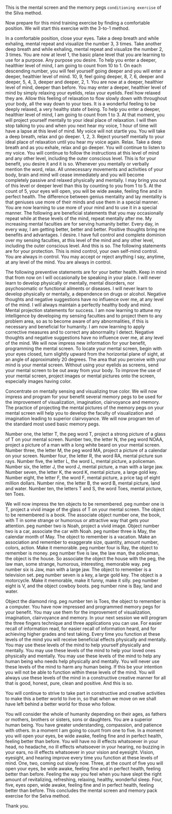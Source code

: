 This is the mental screen and the memory pegs `conditioning exercise` of the Silva method.

Now prepare for this mind training exercise by finding a comfortable position. We will start this exercise with the 3-to-1 method. 

In a comfortable position, close your eyes. Take a deep breath and while exhaling, mental repeat and visualize the number 3, 3 times. Take another deep breath and while exhaling, mental repeat and visualize the number 2, 3 times. You are now at level 1, the basic plane level that you are learning to use for a purpose. Any purpose you desire. To help you enter a deeper, healthier level of mind, I am going to count from 10 to 1. On each descending number, you will feel yourself going deeper and you will enter a deeper, healthier level of mind. 10, 9, feel going deeper, 8, 7, 6, deeper and deeper, 5, 4, 3, deeper and deeper, 2, 1. You are now at a deeper, healthier level of mind, deeper than before. You may enter a deeper, healthier level of mind by simply relaxing your eyelids, relax your eyelids. Feel how relaxed they are. Allow this feeling of relaxation to flow slowly down with throughout your body, all the way down to your toes. It is a wonderful feeling to be deeply relaxed, a very healthy state of being. To help you enter a deeper, healthier level of mind, I am going to count from 1 to 3. At that moment, you will project yourself mentally to your ideal place of relaxation. I will then stop talking to you and when you next hear my voice, 1 hour of time will have a lapse at this level of mind. My voice will not startle you. You will take a deep breath, relax and go deeper. 1, 2, 3. Reject yourself mentally to your ideal place of relaxation until you hear my voice again. Relax. Take a deep breath and as you exhale, relax and go deeper. You will continue to listen to my voice. You will continue to follow the instructions at this level of mind and any other level, including the outer conscious level. This is for your benefit, you desire it and it is so. Whenever you mentally or verbally mention the word, relax. All unnecessary movements and activities of your body, brain and mind will cease immediately and you will become completely passive and relaxed physically and mentally. I may bring you out of this level or deeper level than this by counting to you from 1 to 5. At the count of 5, your eyes will open, you will be wide awake, feeling fine and in perfect health. The difference between genius mentality and lay mentality is that geniuses use more of their minds and use them in a special manner. You are now learning to use more of your mind and to use it in a special manner. The following are beneficial statements that you may occasionally repeat while at these levels of the mind, repeat mentally after me. My increasing mental faculties are for serving humanity better. Every day, in every way, I am getting better, better and better. Positive thoughts bring me benefits and advantages. I desire. I have full control and complete dominion over my sensing faculties, at this level of the mind and any other level, including the outer conscious level. And this is so. The following statements are for your protection. This is mind control, your own self-mind control. You are always in control. You may accept or reject anything I say, anytime, at any level of the mind. You are always in control.

The following preventive statements are for your better health. Keep in mind that from now on I will occasionally be speaking in your place. I will never learn to develop physically or mentally, mental disorders, nor psychosomatic or functional ailments or diseases. I will never learn to develop physically or mentally, a dependence on drugs or alcohol. Negative thoughts and negative suggestions have no influence over me, at any level of the mind. I will always maintain a perfectly healthy body and mind. Mental projection statements for success. I am now learning to attune my intelligence by developing my sensing faculties and to project them to any problem area, so as to become aware of any abnormalities, if this is necessary and beneficial for humanity. I am now learning to apply corrective measures and to correct any abnormality I detect. Negative thoughts and negative suggestions have no influence over me, at any level of the mind. We will now impress new information for your benefit, programming the mental screen. To locate your mental screen, begin with your eyes closed, turn slightly upward from the horizontal plane of sight, at an angle of approximately 20 degrees. The area that you perceive with your mind is your mental screen. Without using your eyelids as screens, send your mental screen to be out away from your body. To improve the use of your mental screen, project images or mental pictures onto the screen, especially images having color.

Concentrate on mentally sensing and visualizing true color. We will now impress and program for your benefit several memory pegs to be used for the improvement of visualization, imagination, clairvoyance and memory. The practice of projecting the mental pictures of the memory pegs on your mental screen will help you to develop the faculty of visualization and imagination leading to superior clairvoyance. We will now program ten of the standard most used basic memory pegs. 

Number one, the letter T, the peg word T, project a strong picture of a glass of T on your mental screen.
Number two, the letter N, the peg word NOAA, project a picture of a man with a long white beard on your mental screen.
Number three, the letter M, the peg word MA, project a picture of a calendar on your screen.
Number four, the letter R, the word RA, mental picture sun rays.
Number five, the letter L, the word L, mental picture, a policeman.
Number six, the letter J, the word J, mental picture, a man with a large jaw.
Number seven, the letter K, the word K, mental picture, a large gold key.
Number eight, the letter F, the word F, mental picture, a price tag of eight million dollars.
Number nine, the letter B, the word B, mental picture, land and water.
Number ten, the letters T and S, the word Toes, mental picture, ten Toes.

We will now impress the ten objects to be remembered. 
peg number one is T, project a vivid image of the glass of T on your mental screen. The object to be remembered is a book. The associate object number one, the book, with T in some strange or humorous or attractive way that gets your attention. peg number two is Noah, project a vivid image. Object number two is a car, associate the car with Noah. peg number three is May, the calendar month of May. The object to remember is a vacation. Make an association and remember to exaggerate size, quantity, amount number, colors, action. Make it memorable. peg number four is Ray, the object to remember is money. peg number five is law, the law man, the policeman, the object is the house. So associate the object the house with the peg, the law man, some strange, humorous, interesting, memorable way. peg number six is Jaw, man with a large jaw. The object to remember is a television set. peg number seven is a key, a large gold key. The object is a motorcycle. Make it memorable, make it funny, make it silly. peg number eight is V, and the object cowboy boots.
peg number nine is Bay, land and water.

Object the diamond ring. peg number ten is Toes, the object to remember is a computer. You have now impressed and programmed memory pegs for your benefit. You may use them for the improvement of visualization, imagination, clairvoyance and memory. In your next session we will program the three fingers technique and three applications you can use. For easier recall of information read, for easier recall of information heard, and for achieving higher grades and test taking. Every time you function at these levels of the mind you will receive beneficial effects physically and mentally.
You may use these levels of the mind to help yourself physically and mentally.
You may use these levels of the mind to help your loved ones physically and mentally.
You may use these levels of the mind to help any human being who needs help physically and mentally.
You will never use these levels of the mind to harm any human being.
If this be your intention you will not be able to function within these levels of the mind.
You will always use these levels of the mind in a constructive creative manner for all that is good, honest, pure, clean and positive. And this is so.

You will continue to strive to take part in constructive and creative activities to make this a better world to live in, so that when we move on we shall have left behind a better world for those who follow. 

You will consider the whole of humanity depending on their ages, as fathers or mothers, brothers or sisters, sons or daughters. You are a superior human being. You have greater understanding, compassion, and patience with others. In a moment I am going to count from one to five. In a moment you will open your eyes, be wide awake, feeling fine and in perfect health, feeling better than before. You will have no ill effects whatsoever in your head, no headache, no ill effects whatsoever in your hearing, no buzzing in your ears, no ill effects whatsoever in your vision and eyesight. Vision, eyesight, and hearing improve every time you function at these levels of mind. One, two, coming out slowly now. Three, at the count of five you will open your eyes, be wide awake, feeling fine and in perfect health, feeling better than before. Feeling the way you feel when you have slept the right amount of revitalizing, refreshing, relaxing, healthy, wonderful sleep. Four, five, eyes open, wide awake, feeling fine and in perfect health, feeling better than before. This concludes the mental screen and memory pack exercise for the Selva method.

Thank you.
